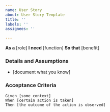 ```yaml
---
name: User Story
about: User Story Template
title: ''
labels: ''
assignees: ''

---
```


**As a** [role]
**I need** [function]
**So that** [benefit]

### Details and Assumptions
* [document what you know]

### Acceptance Criteria

``` gherkin
Given [some context]
When [certain action is taken]
Then [the outcome of the action is observed]
```
